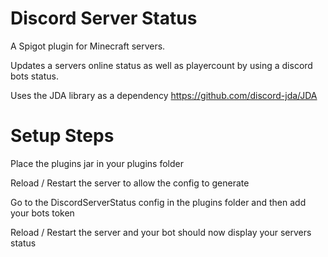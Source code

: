 # Discord Server Status
A Spigot plugin for Minecraft servers.

Updates a servers online status as well as playercount by using a discord bots status.

Uses the JDA library as a dependency
https://github.com/discord-jda/JDA

# Setup Steps
Place the plugins jar in your plugins folder

Reload / Restart the server to allow the config to generate

Go to the DiscordServerStatus config in the plugins folder and then add your bots token

Reload / Restart the server and your bot should now display your servers status
